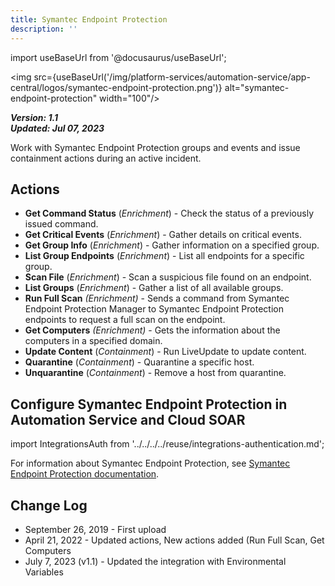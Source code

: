 ```yaml
---
title: Symantec Endpoint Protection
description: ''
---
```

import useBaseUrl from '@docusaurus/useBaseUrl';

<img src={useBaseUrl('/img/platform-services/automation-service/app-central/logos/symantec-endpoint-protection.png')} alt="symantec-endpoint-protection" width="100"/>

***Version: 1.1  
Updated: Jul 07, 2023***

Work with Symantec Endpoint Protection groups and events and issue containment actions during an active incident.

## Actions

* **Get Command Status** (*Enrichment*) - Check the status of a previously issued command.
* **Get Critical Events** (*Enrichment*) - Gather details on critical events.
* **Get Group Info** (*Enrichment*) - Gather information on a specified group.
* **List Group Endpoints** (*Enrichment*) - List all endpoints for a specific group.
* **Scan File** (*Enrichment*) - Scan a suspicious file found on an endpoint.
* **List Groups** (*Enrichment*) - Gather a list of all available groups.
* **Run Full Scan** *(Enrichment)* - Sends a command from Symantec Endpoint Protection Manager to Symantec Endpoint Protection endpoints to request a full scan on the endpoint.
* **Get Computers** *(Enrichment)* - Gets the information about the computers in a specified domain.
* **Update Content** (*Containment*) - Run LiveUpdate to update content.
* **Quarantine** (*Containment*) - Quarantine a specific host.
* **Unquarantine** (*Containment*) - Remove a host from quarantine.

## Configure Symantec Endpoint Protection in Automation Service and Cloud SOAR

import IntegrationsAuth from '../../../../reuse/integrations-authentication.md';

<IntegrationsAuth/>

For information about Symantec Endpoint Protection, see [Symantec Endpoint Protection documentation](https://techdocs.broadcom.com/us/en/symantec-security-software/endpoint-security-and-management/endpoint-protection/all.html).

## Change Log

* September 26, 2019 - First upload
* April 21, 2022 - Updated actions, New actions added (Run Full Scan, Get Computers
* July 7, 2023 (v1.1) - Updated the integration with Environmental Variables
